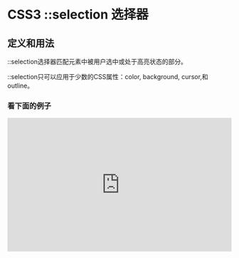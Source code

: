 # CSS3 ::selection 选择器

## 定义和用法

::selection选择器匹配元素中被用户选中或处于高亮状态的部分。

::selection只可以应用于少数的CSS属性：color, background, cursor,和outline。

### 看下面的例子

<iframe height="300" style="width: 100%;" scrolling="no" title="abbjEvo" src="https://codepen.io/webbj97/embed/abbjEvo?height=265&theme-id=light&default-tab=css,result" frameborder="no" allowtransparency="true" allowfullscreen="true">
  See the Pen <a href='https://codepen.io/webbj97/pen/abbjEvo'>abbjEvo</a> by 姜博健
  (<a href='https://codepen.io/webbj97'>@webbj97</a>) on <a href='https://codepen.io'>CodePen</a>.
</iframe>